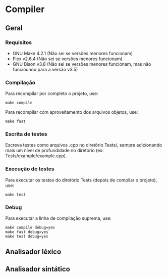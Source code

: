 
# Compiler

## Geral
### Requisitos
- GNU Make 4.2.1 (Não sei se versões menores funcionam)
- Flex v2.6.4 (Não sei se versões menores funcionam)
- GNU Bison v3.8 (Não sei se versões menores funcionam, mas não funciounou para a versão v3.5)
### Compilação
Para recompilar por completo o projeto, use: 

    make compile
Para recompilar com aproveitamento dos arquivos objetos, use:

    make fast
### Escrita de testes
Escreva testes como arquivos .cpp no diretório Tests/, sempre adicionando mais um nível de profundidade no diretório (ex: Tests/example/example.cpp).

### Execução de testes
Para executar os testes do diretório Tests (depois de compilar o projeto), use:

    make test
    
### Debug
Para executar a linha de compilação suprema, use:

    make compile debug=yes
    make fast debug=yes
    make test debug=yes

## Analisador léxico
## Analisador sintático


